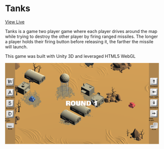 # Tanks

[View Live](https://steveninouye.github.io/tanks-game)

Tanks is a game two player game where each player drives around the map while trying to destroy the other player by firing ranged missiles. The longer a player holds their firing button before releasing it, the farther the missile will launch.

This game was built with Unity 3D and leveraged HTML5 WebGL

![tanks](tanks.png)
